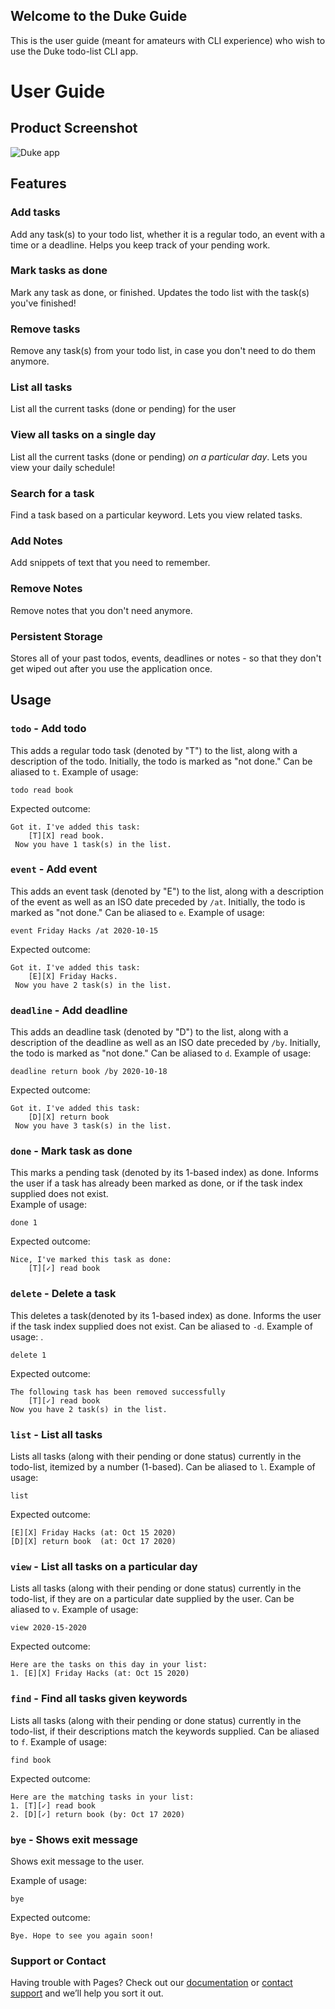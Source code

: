 ## Welcome to the Duke Guide

This is the user guide (meant for amateurs with CLI experience) who wish to use the Duke todo-list CLI app. 

# User Guide

## Product Screenshot
![Duke app](https://github.com/mkeoliya/ip/blob/master/docs/Ui.png)

## Features 

### Add tasks 
Add any task(s) to your todo list, whether it is a regular todo, an event with a time or a deadline. Helps you keep track of your pending work.  

### Mark tasks as done
Mark any task as done, or finished. Updates the todo list with the task(s) you've finished!   

### Remove tasks 
Remove any task(s) from your todo list, in case you don't need to do them anymore. 

### List all tasks 
List all the current tasks (done or pending) for the user

### View all tasks on a single day
List all the current tasks (done or pending) *on a particular day*. Lets you view your daily schedule!

### Search for a task
Find a task based on a particular keyword. Lets you view related tasks.

### Add Notes
Add snippets of text that you need to remember. 

### Remove Notes
Remove notes that you don't need anymore. 

### Persistent Storage
Stores all of your past todos, events, deadlines or notes - so that they don't get wiped out after you use the application once. 

## Usage

### `todo` - Add todo  

This adds a regular todo task (denoted by "T") to the list, along with a description of the todo. Initially, the todo is marked as "not done." Can be aliased to `t`.
Example of usage: 

`todo read book`

Expected outcome:

```
Got it. I've added this task:   
    [T][X] read book.  
 Now you have 1 task(s) in the list.
 ```
 
 ### `event` - Add event  

This adds an event task (denoted by "E") to the list, along with a description of the event as well as an ISO date preceded by `/at`. Initially, the todo is marked as "not done." Can be aliased to `e`.
Example of usage: 

`event Friday Hacks /at 2020-10-15`

Expected outcome:

```
Got it. I've added this task:   
    [E][X] Friday Hacks.  
 Now you have 2 task(s) in the list.
 ```
 
 ### `deadline` - Add deadline  

This adds an deadline task (denoted by "D") to the list, along with a description of the deadline as well as an ISO date preceded by `/by`. Initially, the todo is marked as "not done." Can be aliased to `d`.
Example of usage: 

`deadline return book /by 2020-10-18`

Expected outcome:

```
Got it. I've added this task:   
    [D][X] return book  
 Now you have 3 task(s) in the list.
 ```
 
 ### `done` - Mark task as done  

This marks a pending task (denoted by its 1-based index) as done. Informs the user if a task has already been marked as done, or if the task index supplied does not exist.  
Example of usage: 

`done 1`

Expected outcome:

```
Nice, I've marked this task as done:    
    [T][✓] read book  
 ```
 
 
 ### `delete` - Delete a task 

This deletes a task(denoted by its 1-based index) as done. Informs the user if the task index supplied does not exist. Can be aliased to `-d`.
Example of usage: .

`delete 1`

Expected outcome:

```
The following task has been removed successfully    
    [T][✓] read book
Now you have 2 task(s) in the list. 
 ```
 
 ### `list` - List all tasks

Lists all tasks (along with their pending or done status) currently in the todo-list, itemized by a number (1-based). Can be aliased to `l`.
Example of usage: 

`list`

Expected outcome:

```
[E][X] Friday Hacks (at: Oct 15 2020) 
[D][X] return book  (at: Oct 17 2020)
 ```
 
 ### `view` - List all tasks on a particular day

Lists all tasks (along with their pending or done status) currently in the todo-list, if they are on a particular date supplied by the user. Can be aliased to `v`.
Example of usage: 

`view 2020-15-2020`

Expected outcome:

```
Here are the tasks on this day in your list:
1. [E][X] Friday Hacks (at: Oct 15 2020) 
 ```

### `find` - Find all tasks given keywords

Lists all tasks (along with their pending or done status) currently in the todo-list, if their descriptions match the keywords supplied. Can be aliased to `f`.
Example of usage: 

`find book`

Expected outcome:

```
Here are the matching tasks in your list:
1. [T][✓] read book
2. [D][✓] return book (by: Oct 17 2020)
 ```
 
 
 ### `bye` - Shows exit message

Shows exit message to the user.

Example of usage: 

`bye`

Expected outcome:

`
Bye. Hope to see you again soon!
`
### Support or Contact

Having trouble with Pages? Check out our [documentation](https://docs.github.com/categories/github-pages-basics/) or [contact support](https://github.com/contact) and we’ll help you sort it out.
